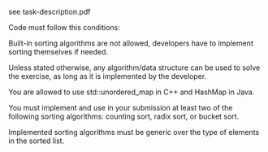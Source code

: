 see task-description.pdf

Code must follow this conditions: 

Built-in sorting algorithms are not allowed, developers have to implement sorting themselves if needed.

Unless stated otherwise, any algorithm/data structure can be used to solve the exercise, as long as it is implemented by the developer.

You are allowed to use std::unordered_map in C++ and HashMap in Java.

You must implement and use in your submission at least two of the following sorting algorithms: counting sort, radix sort, or bucket sort.

Implemented sorting algorithms must be generic over the type of elements in the sorted list.
